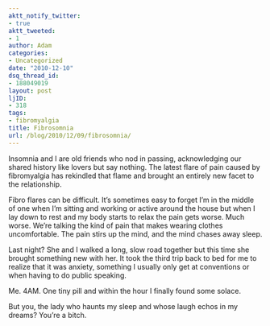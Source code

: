 ```yaml
---
aktt_notify_twitter:
- true
aktt_tweeted:
- 1
author: Adam
categories:
- Uncategorized
date: "2010-12-10"
dsq_thread_id:
- 188049019
layout: post
ljID:
- 318
tags:
- fibromyalgia
title: Fibrosomnia
url: /blog/2010/12/09/fibrosomnia/
---
```

Insomnia and I are old friends who nod in passing, acknowledging our shared history like lovers but say nothing. The latest flare of pain caused by fibromyalgia has rekindled that flame and brought an entirely new facet to the relationship.

Fibro flares can be difficult. It&#8217;s sometimes easy to forget I&#8217;m in the middle of one when I&#8217;m sitting and working or active around the house but when I lay down to rest and my body starts to relax the pain gets worse. Much worse. We&#8217;re talking the kind of pain that makes wearing clothes uncomfortable. The pain stirs up the mind, and the mind chases away sleep.

Last night? She and I walked a long, slow road together but this time she brought something new with her. It took the third trip back to bed for me to realize that it was anxiety, something I usually only get at conventions or when having to do public speaking.

Me. 4AM. One tiny pill and within the hour I finally found some solace.

But you, the lady who haunts my sleep and whose laugh echos in my dreams? You&#8217;re a bitch.
